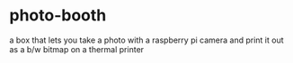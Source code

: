 # photo-booth
a box that lets you take a photo with a raspberry pi camera and print it out as a b/w bitmap on a thermal printer
